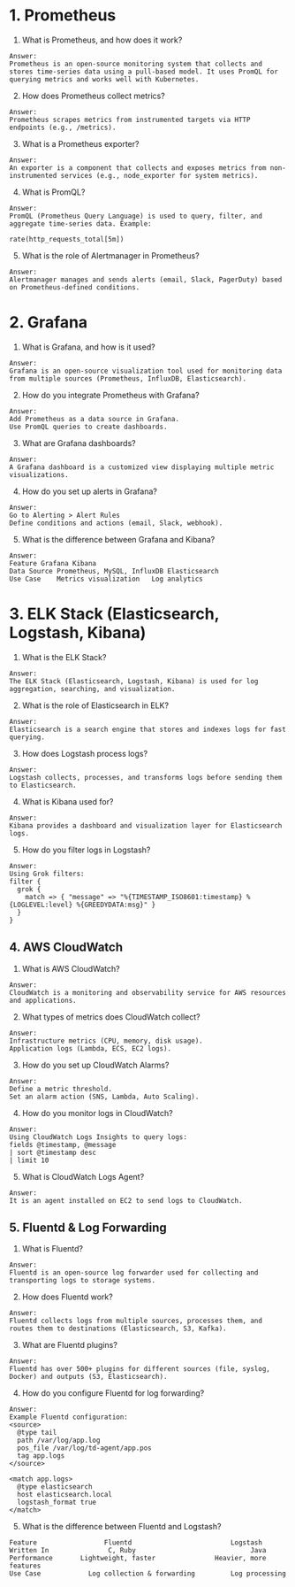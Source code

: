 # 1. Prometheus
1. What is Prometheus, and how does it work?
```
Answer:
Prometheus is an open-source monitoring system that collects and stores time-series data using a pull-based model. It uses PromQL for querying metrics and works well with Kubernetes.
```
2. How does Prometheus collect metrics?
```
Answer:
Prometheus scrapes metrics from instrumented targets via HTTP endpoints (e.g., /metrics).
```
3. What is a Prometheus exporter?
```
Answer:
An exporter is a component that collects and exposes metrics from non-instrumented services (e.g., node_exporter for system metrics).
```
4. What is PromQL?
```
Answer:
PromQL (Prometheus Query Language) is used to query, filter, and aggregate time-series data. Example:

rate(http_requests_total[5m])
```
5. What is the role of Alertmanager in Prometheus?
```
Answer:
Alertmanager manages and sends alerts (email, Slack, PagerDuty) based on Prometheus-defined conditions.
```
# 2. Grafana

1. What is Grafana, and how is it used?
```
Answer:
Grafana is an open-source visualization tool used for monitoring data from multiple sources (Prometheus, InfluxDB, Elasticsearch).
```
2. How do you integrate Prometheus with Grafana?
```
Answer:
Add Prometheus as a data source in Grafana.
Use PromQL queries to create dashboards.
```
3. What are Grafana dashboards?
```
Answer:
A Grafana dashboard is a customized view displaying multiple metric visualizations.
```
4. How do you set up alerts in Grafana?
```
Answer:
Go to Alerting > Alert Rules
Define conditions and actions (email, Slack, webhook).
```
5. What is the difference between Grafana and Kibana?
```
Answer:
Feature	Grafana	Kibana
Data Source	Prometheus, MySQL, InfluxDB	Elasticsearch
Use Case	Metrics visualization	Log analytics
```
# 3. ELK Stack (Elasticsearch, Logstash, Kibana)

1. What is the ELK Stack?
```
Answer:
The ELK Stack (Elasticsearch, Logstash, Kibana) is used for log aggregation, searching, and visualization.
```
2. What is the role of Elasticsearch in ELK?
```
Answer:
Elasticsearch is a search engine that stores and indexes logs for fast querying.
```
3. How does Logstash process logs?
```
Answer:
Logstash collects, processes, and transforms logs before sending them to Elasticsearch.
```
4. What is Kibana used for?
```
Answer:
Kibana provides a dashboard and visualization layer for Elasticsearch logs.
```
5. How do you filter logs in Logstash?
```
Answer:
Using Grok filters:
filter {
  grok {
    match => { "message" => "%{TIMESTAMP_ISO8601:timestamp} %{LOGLEVEL:level} %{GREEDYDATA:msg}" }
  }
}
```
## 4. AWS CloudWatch
1. What is AWS CloudWatch?
```
Answer:
CloudWatch is a monitoring and observability service for AWS resources and applications.
```
2. What types of metrics does CloudWatch collect?
```
Answer:
Infrastructure metrics (CPU, memory, disk usage).
Application logs (Lambda, ECS, EC2 logs).
```
3. How do you set up CloudWatch Alarms?
```
Answer:
Define a metric threshold.
Set an alarm action (SNS, Lambda, Auto Scaling).
```
4. How do you monitor logs in CloudWatch?
```
Answer:
Using CloudWatch Logs Insights to query logs:
fields @timestamp, @message
| sort @timestamp desc
| limit 10
```
5. What is CloudWatch Logs Agent?
```
Answer:
It is an agent installed on EC2 to send logs to CloudWatch.
```
## 5. Fluentd & Log Forwarding
1. What is Fluentd?
```
Answer:
Fluentd is an open-source log forwarder used for collecting and transporting logs to storage systems.
```
2. How does Fluentd work?
```
Answer:
Fluentd collects logs from multiple sources, processes them, and routes them to destinations (Elasticsearch, S3, Kafka).
```
3. What are Fluentd plugins?
```
Answer:
Fluentd has over 500+ plugins for different sources (file, syslog, Docker) and outputs (S3, Elasticsearch).
```
4. How do you configure Fluentd for log forwarding?
```
Answer:
Example Fluentd configuration:
<source>
  @type tail
  path /var/log/app.log
  pos_file /var/log/td-agent/app.pos
  tag app.logs
</source>

<match app.logs>
  @type elasticsearch
  host elasticsearch.local
  logstash_format true
</match>
```
5. What is the difference between Fluentd and Logstash?
```
Feature                	Fluentd	                        Logstash
Written In	             C, Ruby	                         Java
Performance	      Lightweight, faster      	        Heavier, more features
Use Case	        Log collection & forwarding	        Log processing
```
